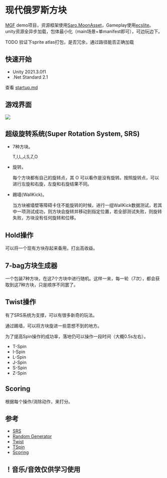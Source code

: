 # 现代俄罗斯方块

[MGF](https://github.com/Sarofc/com.saro.mgf) demo项目，资源框架使用[Saro.MoonAsset](https://github.com/Sarofc/com.saro.moonasset)，Gameplay使用[ecslite](https://github.com/Sarofc/ecslite)。
</br>
unity资源全异步加载，包体最小化（main场景+单manifest即可），可边玩边下。

TODO 验证下sprite atlas打包，是否冗余，通过路径能否正确加载

## 快速开始

- Unity 2021.3.0f1
- .Net Standard 2.1

查看 [startup.md](https://github.com/Sarofc/TetrisGame-Unity/blob/main/doc/Startup.md)

## 游戏界面

<img src="https://github.com/Sarofc/TetrisGame-Unity/blob/main/doc/game.jpg">

## 超级旋转系统(Super Rotation System, SRS)

- 7种方块。

    T,I,L,J,S,Z,O

- 旋转。

    每个方块都有自己的旋转点，其 O 可以看作是没有旋转。按照旋转点，可以进行左旋和右旋，左旋和右旋结果不同。

- 踢墙(WallKick)。

    当方块被墙壁等障碍卡住不能旋转的时候，进行一组WallKick数据测试，若其中一项测试成功，则方块会旋转并移动到指定位置，若全部测试失败，则旋转失败，方块没有任何旋转和位移。

## Hold操作

可以将一个现有方块存起来备用，打出高收益。

## 7-bag方块生成器

一个包装7种方块，在这7个方块中进行随机。这样一来，每一轮（7次），都会获取到这7种方块，只是顺序不同罢了。

## Twist操作

有了SRS系统为支撑，可以有很多新奇的玩法。

通过踢墙，可以将方块旋进一些意想不到的地方。

为了提高Spin操作的成功率，落地仍可以操作一段时间（大概0.5s左右）。

- T-Spin
- I-Spin
- L-Spin
- J-Spin
- S-Spin
- Z-Spin

## Scoring

根据每个操作/消除动作，来打分。

## 参考

- [SRS](http://harddrop.com/wiki/SRS)
- [Random Generator](http://harddrop.com/wiki/Random_Generator)
- [Twist](http://harddrop.com/wiki/List_of_twists)
- [TSpin](http://harddrop.com/wiki/T-Spin)
- [Scoring](http://harddrop.com/wiki/Scoring)

## ！音乐/音效仅供学习使用
